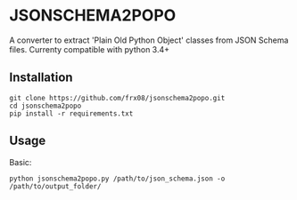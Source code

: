 # JSONSCHEMA2POPO

A converter to extract 'Plain Old Python Object' classes from JSON Schema files.
Currenty compatible with python 3.4+

## Installation

    git clone https://github.com/frx08/jsonschema2popo.git
    cd jsonschema2popo
    pip install -r requirements.txt

## Usage

Basic:

    python jsonschema2popo.py /path/to/json_schema.json -o /path/to/output_folder/
